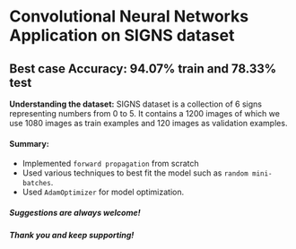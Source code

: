 # Convolutional Neural Networks Application on SIGNS dataset
## Best case Accuracy: 94.07% train and 78.33% test

**Understanding the dataset:**
SIGNS dataset is a collection of 6 signs representing numbers from 0 to 5. It contains a 1200 images of which we use 1080 images as train examples and 120 images as validation examples.

#### Summary:
- Implemented `forward propagation` from scratch
- Used various techniques to best fit the model such as `random mini-batches`.
- Used `AdamOptimizer` for model optimization.

##### Suggestions are always welcome!
##### Thank you and keep supporting!
